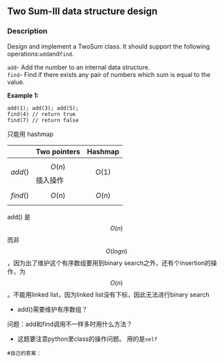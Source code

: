 ## Two Sum-III data structure design

### Description

Design and implement a TwoSum class. It should support the following operations:`add`and`find`.

`add`- Add the number to an internal data structure.  
`find`- Find if there exists any pair of numbers which sum is equal to the value.

**Example 1:**

```
add(1); add(3); add(5);
find(4) // return true
find(7) // return false
```

只能用 hashmap

|  | Two pointers | Hashmap |
| :--- | :--- | :--- |
| $$add()$$ | $$O(n)$$ 插入操作 | $$O(1)$$ |
| $$find()$$ | $$O(n)$$ | $$O(n)$$ |

add()  是$$O(n)$$ 而非 $$O(logn)$$，因为出了维护这个有序数组要用到binary search之外，还有个insertion的操作，为$$O(n)$$。不能用linked list，因为linked list没有下标，因此无法进行binary search
- add()需要维护有序数组？

问题：add和find调用不一样多时用什么方法？

- 这题要注意python里class的操作问题。 用的是``self``

```
#自己的答案：

```




